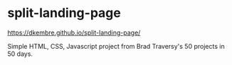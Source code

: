# split-landing-page
https://dkembre.github.io/split-landing-page/

Simple HTML, CSS, Javascript project from Brad Traversy's 50 projects in 50 days. 
